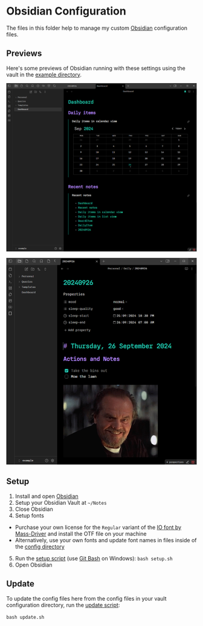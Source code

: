 # Obsidian Configuration

The files in this folder help to manage my custom [Obsidian](https://obsidian.md/) configuration files.

## Previews

Here's some previews of Obsidian running with these settings using the vault in the [example directory](example).

![Screenshot one](docs/dashboard.png)

![Screenshot two](docs/daily-item.png)

## Setup

1. Install and open [Obsidian](https://obsidian.md/)
2. Setup your Obsidian Vault at `~/Notes`
3. Close Obsidian
4. Setup fonts

- Purchase your own license for the `Regular` variant of the [IO font by Mass-Driver](https://io.mass-driver.com/) and install the OTF file on your machine
- Alternatively, use your own fonts and update font names in files inside of the [config directory](config/)

5. Run the [setup script](setup.sh) (use [Git Bash](https://git-scm.com/downloads) on Windows): `bash setup.sh`
6. Open Obsidian

## Update

To update the config files here from the config files in your vault configuration directory, run the [update script](update.sh):

`bash update.sh`